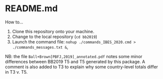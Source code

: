 # README.md

How to...
1. Clone this repository onto your machine.
2. Change to the local repository (`cd bb2019`)
3. Launch the command file: `nohup ./commands_IBES_2020.cmd > ./commands_messages.txt &`,

NB: the file `Ball+Brown[PBFJ,2019]_annotated.pdf` notes some minor differences between BB2019 T5 and T5 generated by this package. 
A comment is also added to T3 to explain why some country-level totals differ in T3 v. T5.
